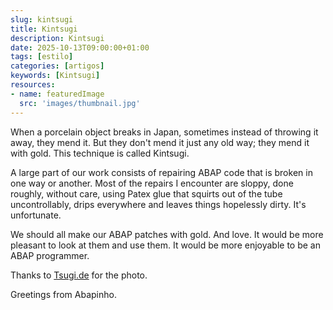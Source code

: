 ```yaml
---
slug: kintsugi
title: Kintsugi
description: Kintsugi
date: 2025-10-13T09:00:00+01:00
tags: [estilo]
categories: [artigos]
keywords: [Kintsugi]
resources:
- name: featuredImage
  src: 'images/thumbnail.jpg'
---
```


When a porcelain object breaks in Japan, sometimes instead of throwing it away, they mend it. But they don't mend it just any old way; they mend it with gold. This technique is called Kintsugi.

<!--more-->

A large part of our work consists of repairing ABAP code that is broken in one way or another. Most of the repairs I encounter are sloppy, done roughly, without care, using Patex glue that squirts out of the tube uncontrollably, drips everywhere and leaves things hopelessly dirty. It's unfortunate.

We should all make our ABAP patches with gold. And love. It would be more pleasant to look at them and use them. It would be more enjoyable to be an ABAP programmer.

Thanks to [Tsugi.de][1] for the photo.

Greetings from Abapinho.

[1]: <http://tsugi.de>

